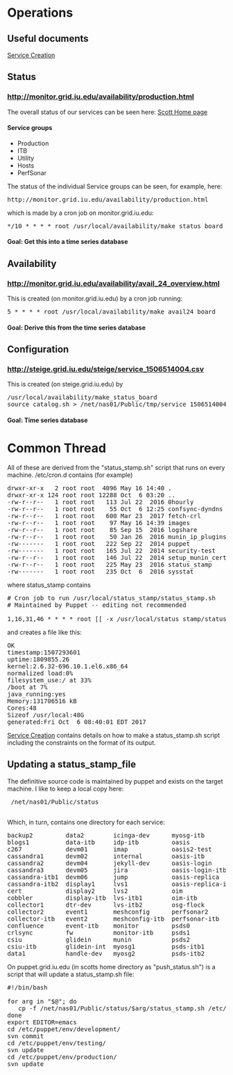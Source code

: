 # Operations
## Useful documents
[Service Creation](https://github.com/opensciencegrid/operations/blob/master/docs/create_a_service.md)

## Status
### http://monitor.grid.iu.edu/availability/production.html
The overall status of our services can be seen here: [Scott Home page](http://steige.grid.iu.edu/steige/textw.html)

#### Service groups
   * Production
   * ITB
   * Utility
   * Hosts
   * PerfSonar

The status of the individual Service groups can be seen, for example, here:
<pre>
http://monitor.grid.iu.edu/availability/production.html
</pre>
which is made by a cron job on monitor.grid.iu.edu:
<pre>
*/10 * * * * root /usr/local/availability/make_status_board
</pre>

#### Goal: Get this into a time series database

## Availability
### http://monitor.grid.iu.edu/availability/avail_24_overview.html
This is created (on monitor.grid.iu.edu) by a cron job running:
<pre>
5 * * * * root /usr/local/availability/make_avail24_board
</pre>

#### Goal: Derive this from the time series database

## Configuration 
### http://steige.grid.iu.edu/steige/service_1506514004.csv
This is created (on steige.grid.iu.edu) by
<pre>
/usr/local/availability/make_status_board
source catalog.sh > /net/nas01/Public/tmp/service_1506514004.csv
</pre>

#### Goal: Time series database

# Common Thread
All of these are derived from the "status_stamp.sh" script that runs on every machine. /etc/cron.d contains (for example)
<pre>
drwxr-xr-x   2 root root  4096 May 16 14:40 .
drwxr-xr-x 124 root root 12288 Oct  6 03:20 ..
-rw-r--r--   1 root root   113 Jul 22  2016 0hourly
-rw-r--r--   1 root root    55 Oct  6 12:25 confsync-dyndns
-rw-r--r--   1 root root   600 Mar 23  2017 fetch-crl
-rw-r--r--   1 root root    97 May 16 14:39 images
-rw-r--r--   1 root root    85 Sep 15  2016 logshare
-rw-r--r--   1 root root    50 Jan 26  2016 munin_ip_plugins
-rw-------   1 root root   222 Sep 22  2014 puppet
-rw-------   1 root root   165 Jul 22  2014 security-test
-rw-r--r--   1 root root   146 Jul 22  2014 setup_munin_cert_age
-rw-r--r--   1 root root   225 May 23  2016 status_stamp
-rw-------   1 root root   235 Oct  6  2016 sysstat
</pre>
where status_stamp contains
<pre>
# Cron job to run /usr/local/status_stamp/status_stamp.sh
# Maintained by Puppet -- editing not recommended

1,16,31,46 * * * * root [[ -x /usr/local/status_stamp/status_stamp.sh ]] && /usr/local/status_stamp/status_stamp.sh
</pre>
and creates a file like this:
<pre>
OK
timestamp:1507293601
uptime:1809855.26
kernel:2.6.32-696.10.1.el6.x86_64
normalized load:0%
filesystem_use:/ at 33%
/boot at 7%
java_running:yes
Memory:131706516 kB
Cores:48
Sizeof /usr/local:48G
generated:Fri Oct  6 08:40:01 EDT 2017
</pre>
[Service Creation](https://github.com/opensciencegrid/operations/blob/master/docs/create_a_service.md) contains details
on how to make a status_stamp.sh script including the constraints on the format of its output.

## Updating a status_stamp_file
The definitive source code is maintained by puppet and exists on the target machine. I like to keep a local copy
here:
<pre>
 /net/nas01/Public/status
 </pre>
 Which, in turn, contains one directory for each service:
 <pre>
backup2         data2        icinga-dev      myosg-itb          psvm01          swamp-ticket      vm08
blogs1          data-itb     idp-itb         oasis              puppet          swamp-ticket-dev  vm09
c267            devm01       imap            oasis2-test        puppet-test     syslog            vm10
cassandra1      devm02       internal        oasis-itb          redirector1     ticket1           voms
cassandra2      devm04       jekyll-dev      oasis-login        redirector2     ticket2           voms-itb
cassandra3      devm05       jira            oasis-login-itb    repo1           ticket-itb        vpn
cassandra-itb1  devm06       jump            oasis-replica      repo2           twiki             web1
cassandra-itb2  display1     lvs1            oasis-replica-itb  repo-itb        twiki-itb         web2
cert            display2     lvs2            oim                rsv             tx1               web-itb
cobbler         display-itb  lvs-itb1        oim-itb            rsv1            tx2               wn1
collector1      dtr-dev      lvs-itb2        osg-flock          rsv2-client     tx-itb1           wn2
collector2      event1       meshconfig      perfsonar2         rsv-client-itb  vm01              wn3
collector-itb   event2       meshconfig-itb  perfsonar-itb      rsv-itb         vm02              xd-login
confluence      event-itb    monitor         psds0              rsvprocess1     vm03              yum-internal-6
crlsync         fw           monitor-itb     psds1              rsvprocess2     vm04              yum-internal-c6
csiu            glidein      munin           psds2              rsvprocess-itb  vm05              yum-internal-c7
csiu-itb        glidein-int  myosg1          psds-itb1          swamp1          vm06
data1           handle-dev   myosg2          psds-itb2          swamp2          vm07
</pre>
On puppet.grid.iu.edu (in scotts home directory as "push_status.sh") is a script that will update a status_stamp.sh file:
<pre>
#!/bin/bash

for arg in "$@"; do
   cp -f /net/nas01/Public/status/$arg/status_stamp.sh /etc/puppet/env/development/modules/status_stamp/files/$arg
done
export EDITOR=emacs
cd /etc/puppet/env/development/
svn commit
cd /etc/puppet/env/testing/
svn update
cd /etc/puppet/env/production/
svn update
</pre>
